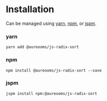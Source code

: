 # Installation

Can be managed using
[yarn](https://yarnpkg.com/en/docs),
[npm](https://docs.npmjs.com),
or [jspm](https://jspm.org/docs).


### yarn
```terminal
yarn add @aureooms/js-radix-sort
```

### npm
```terminal
npm install @aureooms/js-radix-sort --save
```

### jspm
```terminal
jspm install npm:@aureooms/js-radix-sort
```

